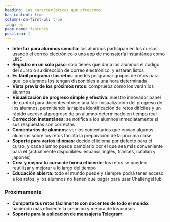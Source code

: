 ```yaml
---
heading: Las características que ofrecemos
has_content: true
columns-on-first-ul: true
lang: es
page_name: features
position: 1
---
```

- __Interfaz para alumnos sencilla__: los alumnos participan en los cursos usando el correo electrónico o una app de mensajería instantánea como LINE
- __Registro en un solo paso__: solo tienes que dar a los alumnos el código del curso o su dirección de correo electrónico, y estarán listos
- __Es fácil programar los retos__: puedes programar grupos de retos para que los alumnos los tengan disponibles a una hora determinada
- __Vista previa de los próximos retos__: comprueba cómo los verán los alumnos
- __Visualización de progreso simple y efectiva__: nuestro innovador panel de control para docentes ofrece una fácil visualización del progreso de los alumnos, permitiendo la rápida identificación de retos difíciles y un rápido acceso al progreso de un alumno determinado en tiempo real
- __Corrección instantánea__: se notifica a los alumnos inmediatamente si sus respuestas son correctas
- __Comentarios de alumnos__: ver los comentarios que envían algunos alumnos sobre los retos facilita la preparación de la próxima clase
- __Soporte para varios idiomas__: decide el idioma por defecto para el curso, y cada alumno puede cambiarlo por el que sea más conveniente para él (actualmente disponibles: español, inglés, francés, catalán y japonés)
- __Crea y mejora tu curso de forma eficiente__: los retos se pueden reutilizar y mejorar a lo largo del tiempo
- __Educación abierta__: todo el mundo puede y siempre podrá tener acceso a los retos, y los alumnos no tienen que pagar para usar ChallengeHub

### Próximamente

- __Comparte tus retos fácilmente con docentes de todo el mundo__: haciendo más eficiente la creación y mejora de los cursos
- __Soporte para la aplicación de mensajería Telegram__
